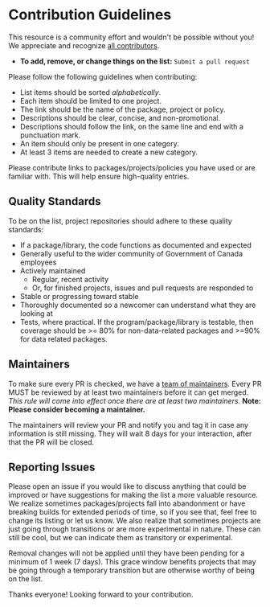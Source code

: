 # Contribution Guidelines

This resource is a community effort and wouldn't be possible without you! We appreciate and recognize [all contributors](https://github.com/swill/awesome-gc/graphs/contributors).

- **To add, remove, or change things on the list:** `Submit a pull request`

Please follow the following guidelines when contributing:

- List items should be sorted *alphabetically*.
- Each item should be limited to one project.
- The link should be the name of the package, project or policy.
- Descriptions should be clear, concise, and non-promotional.
- Descriptions should follow the link, on the same line and end with a punctuation mark.
- An item should only be present in one category.
- At least 3 items are needed to create a new category.

Please contribute links to packages/projects/policies you have used or are familiar with. This will help ensure high-quality entries.


## Quality Standards

To be on the list, project repositories should adhere to these quality standards:

- If a package/library, the code functions as documented and expected
- Generally useful to the wider community of Government of Canada employees
- Actively maintained
  - Regular, recent activity
  - Or, for finished projects, issues and pull requests are responded to
- Stable or progressing toward stable
- Thoroughly documented so a newcomer can understand what they are looking at
- Tests, where practical. If the program/package/library is testable, then coverage should be >= 80% for non-data-related packages and >=90% for data related packages.


## Maintainers

To make sure every PR is checked, we have a [team of maintainers](MAINTAINERS). Every PR MUST be reviewed by at least two maintainers before it can get merged. *This rule will come into effect once there are at least two maintainers.* **Note: Please consider becoming a maintainer.**  

The maintainers will review your PR and notify you and tag it in case any
information is still missing. They will wait 8 days for your interaction, after
that the PR will be closed.


## Reporting Issues

Please open an issue if you would like to discuss anything that could be improved or have suggestions for making the list a more valuable resource. We realize sometimes packages/projects fall into abandonment or have breaking builds for extended periods of time, so if you see that, feel free to change its listing or let us know. We also realize that sometimes projects are just going through transitions or are more experimental in nature. These can still be cool, but we can indicate them as transitory or experimental.

Removal changes will not be applied until they have been pending for a minimum of 1 week (7 days). This grace window benefits projects that may be going through a temporary transition but are otherwise worthy of being on the list.

Thanks everyone!  Looking forward to your contribution.
